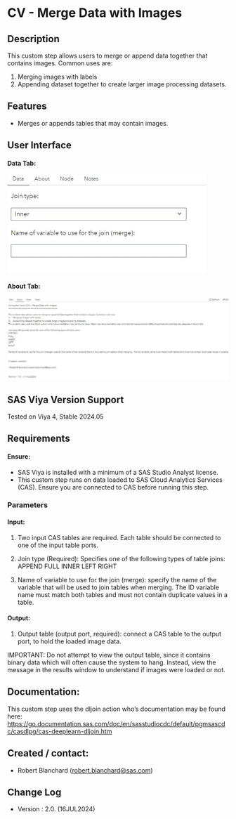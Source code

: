 # CV - Merge Data with Images

## Description
This custom step allows users to merge or append data together that contains images. Common uses are:
1)	Merging images with labels
2)	Appending dataset together to create larger image processing datasets.


## Features
- Merges or appends tables that may contain images.


## User Interface
#### Data Tab:
![alt text for screen readers](./img/Data.jpg)

#### About Tab:
![alt text for screen readers](./img/About.jpg)


## SAS Viya Version Support

Tested on Viya 4, Stable 2024.05

## Requirements

#### Ensure:

- SAS Viya is installed with a minimum of a SAS Studio Analyst license.  
- This custom step runs on data loaded to SAS Cloud Analytics Services (CAS). Ensure you are connected to CAS before running this step.

### Parameters

#### Input:
1. Two input CAS tables are required. Each table should be connected to one of the input table ports.

2. Join type (Required): Specifies one of the following types of table joins:
APPEND
FULL
INNER
LEFT
RIGHT

3. Name of variable to use for the join (merge): specify the name of the variable that will be used to join tables when merging.  The ID variable name must match both tables and must not contain duplicate values in a table. 



#### Output:
1. Output table (output port, required): connect a CAS table to the output port, to hold the loaded image data.

IMPORTANT: Do not attempt to view the output table, since it contains binary data which will often cause the system to hang. Instead, view the message in the results window to understand if images were loaded or not.



## Documentation:
This custom step uses the dljoin action who’s documentation may be found here: https://go.documentation.sas.com/doc/en/sasstudiocdc/default/pgmsascdc/casdlpg/cas-deeplearn-dljoin.htm


## Created / contact:

- Robert Blanchard (robert.blanchard@sas.com)



## Change Log
- Version : 2.0.   (16JUL2024)